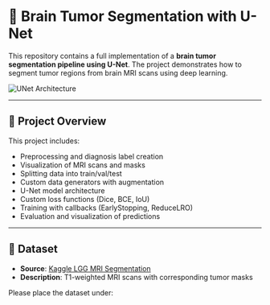 # 🧠 Brain Tumor Segmentation with U-Net

This repository contains a full implementation of a **brain tumor segmentation pipeline using U-Net**. The project demonstrates how to segment tumor regions from brain MRI scans using deep learning.

![UNet Architecture](https://i.imgur.com/lKZGO0C.png)

---

## 📌 Project Overview

This project includes:
- Preprocessing and diagnosis label creation
- Visualization of MRI scans and masks
- Splitting data into train/val/test
- Custom data generators with augmentation
- U-Net model architecture
- Custom loss functions (Dice, BCE, IoU)
- Training with callbacks (EarlyStopping, ReduceLRO)
- Evaluation and visualization of predictions

---

## 📁 Dataset

- **Source**: [Kaggle LGG MRI Segmentation](https://www.kaggle.com/datasets/mateuszbuda/lgg-mri-segmentation)
- **Description**: T1-weighted MRI scans with corresponding tumor masks

Please place the dataset under:
